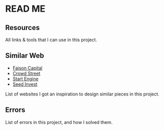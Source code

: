 # READ ME

## Resources

All links & tools that I can use in this project.

## Similar Web

- [Faison Capital](https://dev4.itvision.pk/Faison-Capital/)
- [Crowd Street](https://www.crowdstreet.com/)
- [Start Engine](https://www.startengine.com/)
- [Seed Invest](https://www.seedinvest.com/)

List of websites I got an inspiration to design similar pieces in this project.

## Errors

List of errors in this project, and how I solved them.
